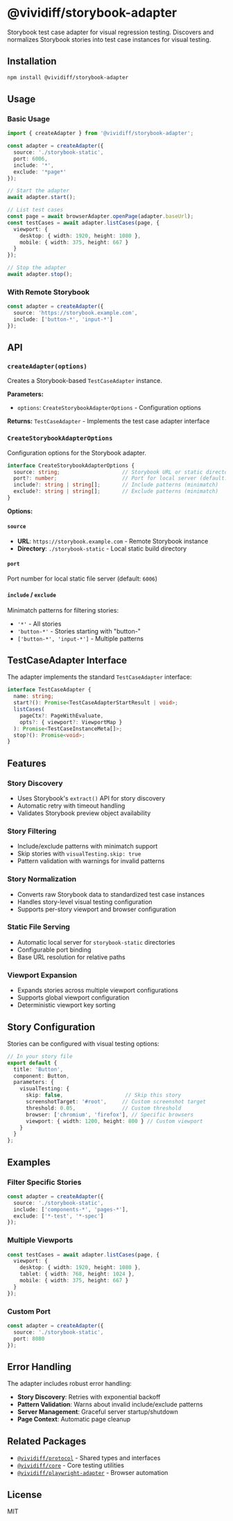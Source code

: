 # @vividiff/storybook-adapter

Storybook test case adapter for visual regression testing. Discovers and normalizes Storybook stories into test case instances for visual testing.

## Installation

```bash
npm install @vividiff/storybook-adapter
```

## Usage

### Basic Usage

```typescript
import { createAdapter } from '@vividiff/storybook-adapter';

const adapter = createAdapter({
  source: './storybook-static',
  port: 6006,
  include: '*',
  exclude: '*page*'
});

// Start the adapter
await adapter.start();

// List test cases
const page = await browserAdapter.openPage(adapter.baseUrl);
const testCases = await adapter.listCases(page, {
  viewport: {
    desktop: { width: 1920, height: 1080 },
    mobile: { width: 375, height: 667 }
  }
});

// Stop the adapter
await adapter.stop();
```

### With Remote Storybook

```typescript
const adapter = createAdapter({
  source: 'https://storybook.example.com',
  include: ['button-*', 'input-*']
});
```

## API

### `createAdapter(options)`

Creates a Storybook-based `TestCaseAdapter` instance.

**Parameters:**
- `options`: `CreateStorybookAdapterOptions` - Configuration options

**Returns:** `TestCaseAdapter` - Implements the test case adapter interface

### `CreateStorybookAdapterOptions`

Configuration options for the Storybook adapter.

```typescript
interface CreateStorybookAdapterOptions {
  source: string;                    // Storybook URL or static directory path
  port?: number;                     // Port for local server (default: 6006)
  include?: string | string[];       // Include patterns (minimatch)
  exclude?: string | string[];       // Exclude patterns (minimatch)
}
```

**Options:**

#### `source`
- **URL**: `https://storybook.example.com` - Remote Storybook instance
- **Directory**: `./storybook-static` - Local static build directory

#### `port`
Port number for local static file server (default: `6006`)

#### `include` / `exclude`
Minimatch patterns for filtering stories:
- `'*'` - All stories
- `'button-*'` - Stories starting with "button-"
- `['button-*', 'input-*']` - Multiple patterns

## TestCaseAdapter Interface

The adapter implements the standard `TestCaseAdapter` interface:

```typescript
interface TestCaseAdapter {
  name: string;
  start?(): Promise<TestCaseAdapterStartResult | void>;
  listCases(
    pageCtx?: PageWithEvaluate,
    opts?: { viewport?: ViewportMap }
  ): Promise<TestCaseInstanceMeta[]>;
  stop?(): Promise<void>;
}
```

## Features

### Story Discovery
- Uses Storybook's `extract()` API for story discovery
- Automatic retry with timeout handling
- Validates Storybook preview object availability

### Story Filtering
- Include/exclude patterns with minimatch support
- Skip stories with `visualTesting.skip: true`
- Pattern validation with warnings for invalid patterns

### Story Normalization
- Converts raw Storybook data to standardized test case instances
- Handles story-level visual testing configuration
- Supports per-story viewport and browser configuration

### Static File Serving
- Automatic local server for `storybook-static` directories
- Configurable port binding
- Base URL resolution for relative paths

### Viewport Expansion
- Expands stories across multiple viewport configurations
- Supports global viewport configuration
- Deterministic viewport key sorting

## Story Configuration

Stories can be configured with visual testing options:

```typescript
// In your story file
export default {
  title: 'Button',
  component: Button,
  parameters: {
    visualTesting: {
      skip: false,                    // Skip this story
      screenshotTarget: '#root',     // Custom screenshot target
      threshold: 0.05,               // Custom threshold
      browser: ['chromium', 'firefox'], // Specific browsers
      viewport: { width: 1200, height: 800 } // Custom viewport
    }
  }
};
```

## Examples

### Filter Specific Stories

```typescript
const adapter = createAdapter({
  source: './storybook-static',
  include: ['components-*', 'pages-*'],
  exclude: ['*-test', '*-spec']
});
```

### Multiple Viewports

```typescript
const testCases = await adapter.listCases(page, {
  viewport: {
    desktop: { width: 1920, height: 1080 },
    tablet: { width: 768, height: 1024 },
    mobile: { width: 375, height: 667 }
  }
});
```

### Custom Port

```typescript
const adapter = createAdapter({
  source: './storybook-static',
  port: 8080
});
```

## Error Handling

The adapter includes robust error handling:

- **Story Discovery**: Retries with exponential backoff
- **Pattern Validation**: Warns about invalid include/exclude patterns
- **Server Management**: Graceful server startup/shutdown
- **Page Context**: Automatic page cleanup

## Related Packages

- [`@vividiff/protocol`](../protocol/README.md) - Shared types and interfaces
- [`@vividiff/core`](../core/README.md) - Core testing utilities
- [`@vividiff/playwright-adapter`](../playwright-adapter/README.md) - Browser automation

## License

MIT
